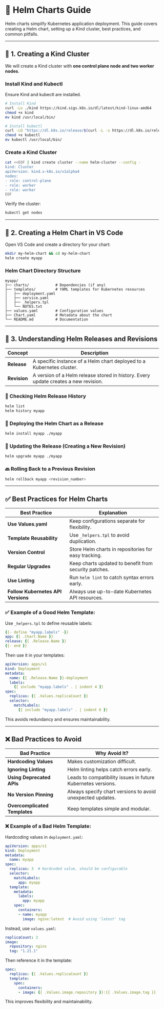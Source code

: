 # 📌 Helm Charts Guide

Helm charts simplify Kubernetes application deployment. This guide covers creating a Helm chart, setting up a Kind cluster, best practices, and common pitfalls.

---

## 🚀 1. Creating a Kind Cluster

We will create a Kind cluster with **one control plane node and two worker nodes**.

### Install Kind and Kubectl

Ensure Kind and kubectl are installed.

```sh
# Install Kind
curl -Lo ./kind https://kind.sigs.k8s.io/dl/latest/kind-linux-amd64
chmod +x kind
mv kind /usr/local/bin/

# Install kubectl
curl -LO "https://dl.k8s.io/release/$(curl -L -s https://dl.k8s.io/release/stable.txt)/bin/linux/amd64/kubectl"
chmod +x kubectl
mv kubectl /usr/local/bin/
```

### Create a Kind Cluster

```sh
cat <<EOF | kind create cluster --name helm-cluster --config -
kind: Cluster
apiVersion: kind.x-k8s.io/v1alpha4
nodes:
- role: control-plane
- role: worker
- role: worker
EOF
```

Verify the cluster:

```sh
kubectl get nodes
```

---

## 📂 2. Creating a Helm Chart in VS Code

Open VS Code and create a directory for your chart:

```sh
mkdir my-helm-chart && cd my-helm-chart
helm create myapp
```

### Helm Chart Directory Structure

```plaintext
myapp/
├── charts/            # Dependencies (if any)
├── templates/         # YAML templates for Kubernetes resources
│   ├── deployment.yaml
│   ├── service.yaml
│   ├── _helpers.tpl
│   └── NOTES.txt
├── values.yaml        # Configuration values
├── Chart.yaml         # Metadata about the chart
└── README.md          # Documentation
```

---

## 🎯 3. Understanding Helm Releases and Revisions

| Concept     | Description |
|------------|------------|
| **Release**  | A specific instance of a Helm chart deployed to a Kubernetes cluster. |
| **Revision** | A version of a Helm release stored in history. Every update creates a new revision. |

### 📌 Checking Helm Release History

```sh
helm list
helm history myapp
```

### 🚀 Deploying the Helm Chart as a Release

```sh
helm install myapp ./myapp
```

### 🔄 Updating the Release (Creating a New Revision)

```sh
helm upgrade myapp ./myapp
```

### 🔙 Rolling Back to a Previous Revision

```sh
helm rollback myapp <revision_number>
```

---

## ✅ Best Practices for Helm Charts

| Best Practice | Explanation |
|--------------|-------------|
| **Use Values.yaml** | Keep configurations separate for flexibility. |
| **Template Reusability** | Use `_helpers.tpl` to avoid duplication. |
| **Version Control** | Store Helm charts in repositories for easy tracking. |
| **Regular Upgrades** | Keep charts updated to benefit from security patches. |
| **Use Linting** | Run `helm lint` to catch syntax errors early. |
| **Follow Kubernetes API Versions** | Always use up-to-date Kubernetes API resources. |

### ✅ Example of a Good Helm Template:

Use `_helpers.tpl` to define reusable labels:

```yaml
{{- define "myapp.labels" -}}
app: {{ .Chart.Name }}
release: {{ .Release.Name }}
{{- end }}
```

Then use it in your templates:

```yaml
apiVersion: apps/v1
kind: Deployment
metadata:
  name: {{ .Release.Name }}-deployment
  labels:
    {{ include "myapp.labels" . | indent 4 }}
spec:
  replicas: {{ .Values.replicaCount }}
  selector:
    matchLabels:
      {{ include "myapp.labels" . | indent 6 }}
```

This avoids redundancy and ensures maintainability.

---

## ❌ Bad Practices to Avoid

| Bad Practice | Why Avoid It? |
|-------------|--------------|
| **Hardcoding Values** | Makes customization difficult. |
| **Ignoring Linting** | Helm linting helps catch errors early. |
| **Using Deprecated APIs** | Leads to compatibility issues in future Kubernetes versions. |
| **No Version Pinning** | Always specify chart versions to avoid unexpected updates. |
| **Overcomplicated Templates** | Keep templates simple and modular. |

### ❌ Example of a Bad Helm Template:

Hardcoding values in `deployment.yaml`:

```yaml
apiVersion: apps/v1
kind: Deployment
metadata:
  name: myapp
spec:
  replicas: 3  # Hardcoded value, should be configurable
  selector:
    matchLabels:
      app: myapp
  template:
    metadata:
      labels:
        app: myapp
    spec:
      containers:
      - name: myapp
        image: nginx:latest  # Avoid using 'latest' tag
```

Instead, use `values.yaml`:

```yaml
replicaCount: 3
image:
  repository: nginx
  tag: "1.21.1"
```

Then reference it in the template:

```yaml
spec:
  replicas: {{ .Values.replicaCount }}
  template:
    spec:
      containers:
      - image: {{ .Values.image.repository }}:{{ .Values.image.tag }}
```

This improves flexibility and maintainability.



